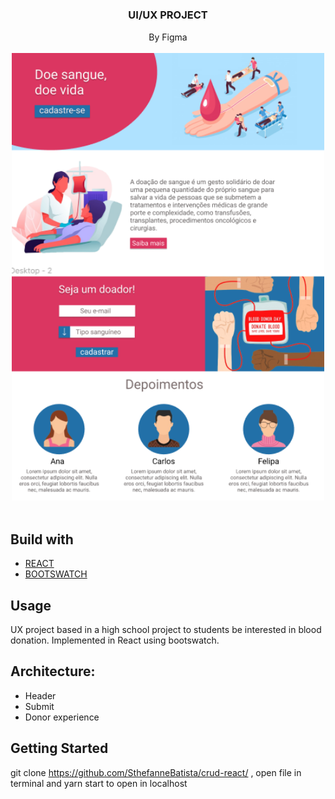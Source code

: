 # <h3 align="center">UI/UX PROJECT</h3>
<p align="center">
   By Figma
    <br />
    <br />
    <img src="Template.png" width=500>
    <br />
    <br />
       
 ## Build with
* [REACT]()
* [BOOTSWATCH]()


## Usage
UX project based in a high school project to students be interested in blood donation. Implemented in React using bootswatch.

## Architecture:
* Header
* Submit
* Donor experience

## Getting Started

git clone https://github.com/SthefanneBatista/crud-react/ ,
open file in terminal and yarn start to open in localhost

